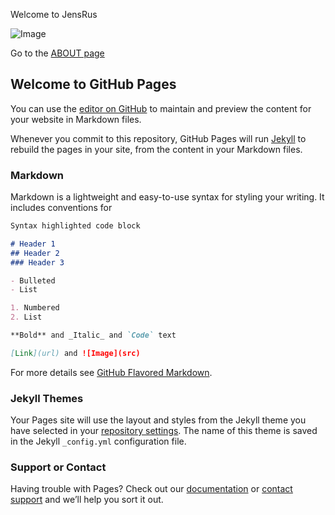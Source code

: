 Welcome to JensRus

![Image](https://drive.google.com/file/d/15HiMfmDXCUsqQZ5beg1VKAKgSrXDQNeg/view?usp=sharing&resourcekey=0-gBf7HO7bqOBVq2pXj1DDXw)



Go to the [ABOUT page](http://jensrus.com/about)



## Welcome to GitHub Pages

You can use the [editor on GitHub](https://github.com/jenniferpurwa/jensrus.com/edit/main/README.md) to maintain and preview the content for your website in Markdown files.

Whenever you commit to this repository, GitHub Pages will run [Jekyll](https://jekyllrb.com/) to rebuild the pages in your site, from the content in your Markdown files.

### Markdown

Markdown is a lightweight and easy-to-use syntax for styling your writing. It includes conventions for

```markdown
Syntax highlighted code block

# Header 1
## Header 2
### Header 3

- Bulleted
- List

1. Numbered
2. List

**Bold** and _Italic_ and `Code` text

[Link](url) and ![Image](src)
```

For more details see [GitHub Flavored Markdown](https://guides.github.com/features/mastering-markdown/).

### Jekyll Themes

Your Pages site will use the layout and styles from the Jekyll theme you have selected in your [repository settings](https://github.com/jenniferpurwa/jensrus.com/settings/pages). The name of this theme is saved in the Jekyll `_config.yml` configuration file.

### Support or Contact

Having trouble with Pages? Check out our [documentation](https://docs.github.com/categories/github-pages-basics/) or [contact support](https://support.github.com/contact) and we’ll help you sort it out.
